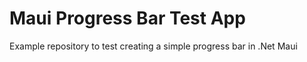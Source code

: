# Maui Progress Bar Test App
Example repository to test creating a simple progress bar in .Net Maui 
